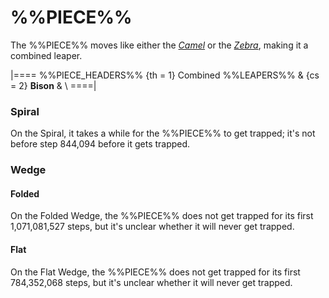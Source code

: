 # %%PIECE%%

The %%PIECE%% moves like either the [*Camel*](camel.html) or
the [*Zebra*](zebra.html), making it a combined leaper.

|====
%%PIECE_HEADERS%%
  {th = 1} Combined %%LEAPERS%%
& {cs = 2} **Bison**
&          \\
====|

### Spiral

On the Spiral, it takes a while for the %%PIECE%% to get trapped;
it's not before step 844,094 before it gets trapped.

### Wedge

#### Folded

On the Folded Wedge, the %%PIECE%% does not get trapped for its
first 1,071,081,527 steps, but it's unclear whether it will
never get trapped.

#### Flat

On the Flat Wedge, the %%PIECE%% does not get trapped for its
first 784,352,068 steps, but it's unclear whether it will
never get trapped.
